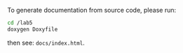 To generate documentation from source code, please run:

```bash
cd /lab5
doxygen Doxyfile
```

then see: `docs/index.html`.